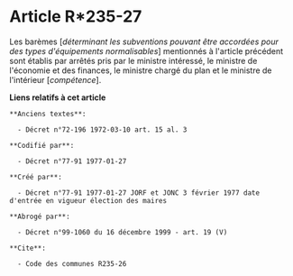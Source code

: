 # Article R*235-27

Les barèmes [*déterminant les subventions pouvant être accordées pour des types d'équipements normalisables*] mentionnés à
l'article précédent sont établis par arrêtés pris par le ministre intéressé, le ministre de l'économie et des finances, le
ministre chargé du plan et le ministre de l'intérieur [*compétence*].

**Liens relatifs à cet article**

	**Anciens textes**:

	  - Décret n°72-196 1972-03-10 art. 15 al. 3

	**Codifié par**:

	  - Décret n°77-91 1977-01-27

	**Créé par**:

	  - Décret n°77-91 1977-01-27 JORF et JONC 3 février 1977 date d'entrée en vigueur élection des maires

	**Abrogé par**:

	  - Décret n°99-1060 du 16 décembre 1999 - art. 19 (V)

	**Cite**:

	  - Code des communes R235-26
